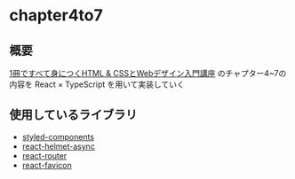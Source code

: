 # chapter4to7

## 概要
[1冊ですべて身につくHTML & CSSとWebデザイン入門講座](https://www.sbcr.jp/product/4797398892/) のチャプター4~7の内容を React × TypeScript を用いて実装していく

## 使用しているライブラリ
- [styled-components](https://styled-components.com/)
- [react-helmet-async](https://www.npmjs.com/package/react-helmet-async)
- [react-router](https://reactrouter.com/en/main)
- [react-favicon](https://www.npmjs.com/package/react-favicon)